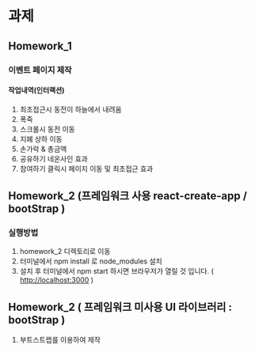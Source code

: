 # 과제

## Homework_1
### 이벤트 페이지 제작
#### 작업내역(인터랙션)
1. 최초접근시 동전이 하늘에서 내려옴
2. 폭죽
3. 스크롤시 동전 이동
3. 지폐 상하 이동
4. 손가락 & 총금액
5. 공유하기 네온사인 효과
6. 참여하기 클릭시 페이지 이동 및 최초접근 효과


## Homework_2 (프레임워크 사용 react-create-app / bootStrap )
### 실행방법
1. homework_2 디렉토리로 이동
2. 터미널에서 npm install 로 node_modules 설치
3. 설치 후 터미널에서 npm start 하시면 브라우저가 열릴 것 입니다. ( [http://localhost:3000](http://localhost:3000) )

## Homework_2 ( 프레임워크 미사용 UI 라이브러리 : bootStrap )
1. 부트스트랩를 이용하여 제작

